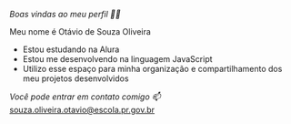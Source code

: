 *Boas vindas ao meu perfil 💙💙*

Meu nome é Otávio de Souza Oliveira

- Estou estudando na Alura
- Estou me desenvolvendo na linguagem JavaScript
- Utilizo esse espaço para minha organização e compartilhamento dos meu projetos desenvolvidos

*Você pode entrar em contato comigo 📫*
souza.oliveira.otavio@escola.pr.gov.br


